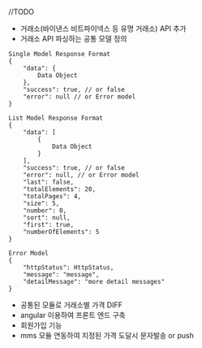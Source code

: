 //TODO  
- 거래소(바이낸스 비트파이넥스 등 유명 거래소) API 추가  
- 거래소 API 파싱하는 공통 모델 정의  
```$xslt
Single Model Response Format
{
    "data": {
        Data Object
    },
    "success": true, // or false
    "error": null // or Error model
}
  
List Model Response Format
{
    "data": [
        {
            Data Object
        }
    ],
    "success": true, // or false
    "error": null, // or Error model
    "last": false,
    "totalElements": 20,
    "totalPages": 4,
    "size": 5,
    "number": 0,
    "sort": null,
    "first": true,
    "numberOfElements": 5
}
  
Error Model
{
    "httpStatus": HttpStatus,
    "message": "message",
    "detailMessage": "more detail messages"
}

```
  
- 공통된 모듈로 거래소별 가격 DIFF  
- angular 이용하여 프론트 엔드 구축  
- 회원가입 기능  
- mms 모듈 연동하여 지정된 가격 도달시 문자발송 or push  
